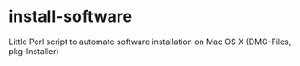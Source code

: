 install-software
================

Little Perl script to automate software installation on Mac OS X (DMG-Files, pkg-Installer)
